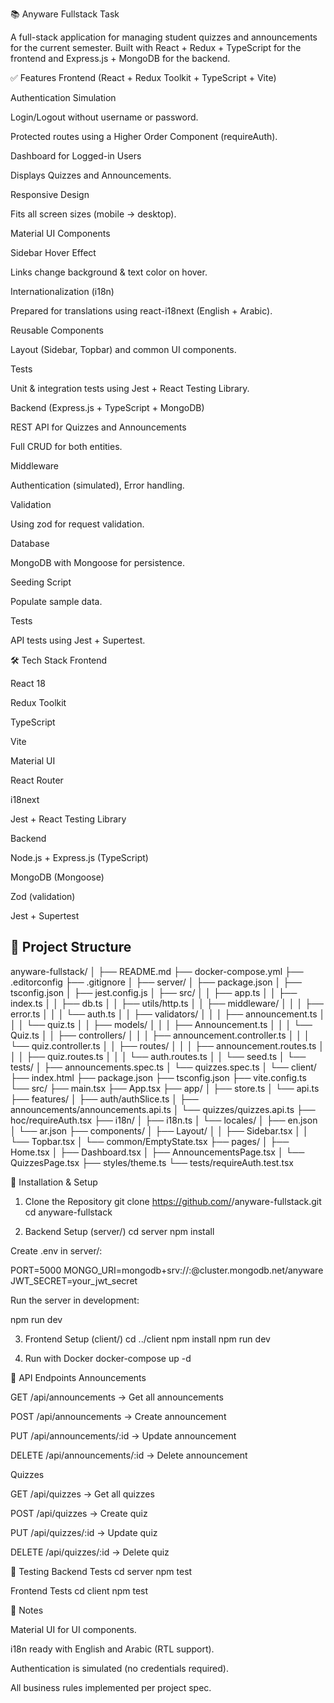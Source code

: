 📚 Anyware Fullstack Task

A full-stack application for managing student quizzes and announcements for the current semester.
Built with React + Redux + TypeScript for the frontend and Express.js + MongoDB for the backend.

✅ Features
Frontend (React + Redux Toolkit + TypeScript + Vite)

Authentication Simulation

Login/Logout without username or password.

Protected routes using a Higher Order Component (requireAuth).

Dashboard for Logged-in Users

Displays Quizzes and Announcements.

Responsive Design

Fits all screen sizes (mobile → desktop).

Material UI Components

Sidebar Hover Effect

Links change background & text color on hover.

Internationalization (i18n)

Prepared for translations using react-i18next (English + Arabic).

Reusable Components

Layout (Sidebar, Topbar) and common UI components.

Tests

Unit & integration tests using Jest + React Testing Library.

Backend (Express.js + TypeScript + MongoDB)

REST API for Quizzes and Announcements

Full CRUD for both entities.

Middleware

Authentication (simulated), Error handling.

Validation

Using zod for request validation.

Database

MongoDB with Mongoose for persistence.

Seeding Script

Populate sample data.

Tests

API tests using Jest + Supertest.

🛠 Tech Stack
Frontend

React 18

Redux Toolkit

TypeScript

Vite

Material UI

React Router

i18next

Jest + React Testing Library

Backend

Node.js + Express.js (TypeScript)

MongoDB (Mongoose)

Zod (validation)

Jest + Supertest

## 📂 Project Structure

anyware-fullstack/
│
├── README.md
├── docker-compose.yml
├── .editorconfig
├── .gitignore
│
├── server/
│   ├── package.json
│   ├── tsconfig.json
│   ├── jest.config.js
│   ├── src/
│   │   ├── app.ts
│   │   ├── index.ts
│   │   ├── db.ts
│   │   ├── utils/http.ts
│   │   ├── middleware/
│   │   │   ├── error.ts
│   │   │   └── auth.ts
│   │   ├── validators/
│   │   │   ├── announcement.ts
│   │   │   └── quiz.ts
│   │   ├── models/
│   │   │   ├── Announcement.ts
│   │   │   └── Quiz.ts
│   │   ├── controllers/
│   │   │   ├── announcement.controller.ts
│   │   │   └── quiz.controller.ts
│   │   ├── routes/
│   │   │   ├── announcement.routes.ts
│   │   │   ├── quiz.routes.ts
│   │   │   └── auth.routes.ts
│   │   └── seed.ts
│   └── tests/
│       ├── announcements.spec.ts
│       └── quizzes.spec.ts
│
└── client/
    ├── index.html
    ├── package.json
    ├── tsconfig.json
    ├── vite.config.ts
    └── src/
        ├── main.tsx
        ├── App.tsx
        ├── app/
        │   ├── store.ts
        │   └── api.ts
        ├── features/
        │   ├── auth/authSlice.ts
        │   ├── announcements/announcements.api.ts
        │   └── quizzes/quizzes.api.ts
        ├── hoc/requireAuth.tsx
        ├── i18n/
        │   ├── i18n.ts
        │   └── locales/
        │       ├── en.json
        │       └── ar.json
        ├── components/
        │   ├── Layout/
        │   │   ├── Sidebar.tsx
        │   │   └── Topbar.tsx
        │   └── common/EmptyState.tsx
        ├── pages/
        │   ├── Home.tsx
        │   ├── Dashboard.tsx
        │   ├── AnnouncementsPage.tsx
        │   └── QuizzesPage.tsx
        ├── styles/theme.ts
        └── tests/requireAuth.test.tsx

🚀 Installation & Setup
1. Clone the Repository
git clone https://github.com/<your-username>/anyware-fullstack.git
cd anyware-fullstack

2. Backend Setup (server/)
cd server
npm install


Create .env in server/:

PORT=5000
MONGO_URI=mongodb+srv://<user>:<pass>@cluster.mongodb.net/anyware
JWT_SECRET=your_jwt_secret


Run the server in development:

npm run dev

3. Frontend Setup (client/)
cd ../client
npm install
npm run dev

4. Run with Docker
docker-compose up -d

📡 API Endpoints
Announcements

GET /api/announcements → Get all announcements

POST /api/announcements → Create announcement

PUT /api/announcements/:id → Update announcement

DELETE /api/announcements/:id → Delete announcement

Quizzes

GET /api/quizzes → Get all quizzes

POST /api/quizzes → Create quiz

PUT /api/quizzes/:id → Update quiz

DELETE /api/quizzes/:id → Delete quiz

🧪 Testing
Backend Tests
cd server
npm test

Frontend Tests
cd client
npm test

📌 Notes

Material UI for UI components.

i18n ready with English and Arabic (RTL support).

Authentication is simulated (no credentials required).

All business rules implemented per project spec.